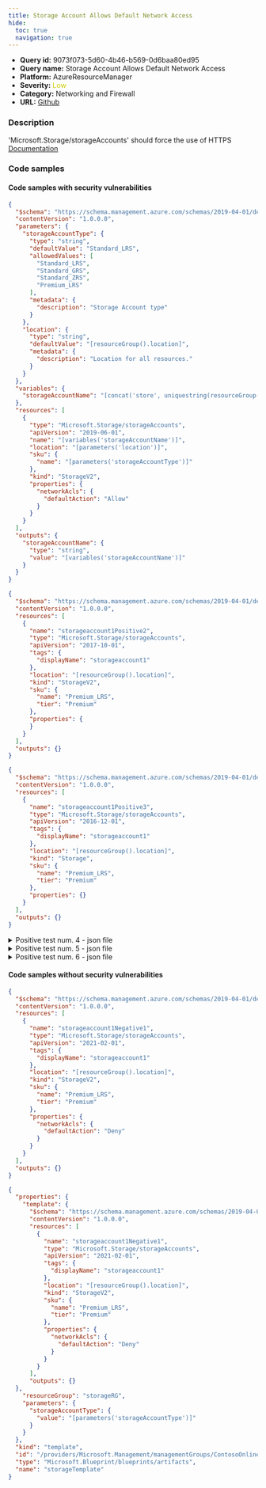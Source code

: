 ```yaml
---
title: Storage Account Allows Default Network Access
hide:
  toc: true
  navigation: true
---
```


<style>
  .highlight .hll {
    background-color: #ff171742;
  }
  .md-content {
    max-width: 1100px;
    margin: 0 auto;
  }
</style>

-   **Query id:** 9073f073-5d60-4b46-b569-0d6baa80ed95
-   **Query name:** Storage Account Allows Default Network Access
-   **Platform:** AzureResourceManager
-   **Severity:** <span style="color:#CC0">Low</span>
-   **Category:** Networking and Firewall
-   **URL:** [Github](https://github.com/Checkmarx/kics/tree/master/assets/queries/azureResourceManager/storage_account_allows_network_default_access)

### Description
'Microsoft.Storage/storageAccounts' should force the use of HTTPS<br>
[Documentation](https://docs.microsoft.com/en-us/azure/templates/microsoft.storage/storageaccounts?tabs=json#storageaccountpropertiescreateparameters-object)

### Code samples
#### Code samples with security vulnerabilities
```json title="Positive test num. 1 - json file" hl_lines="41"
{
  "$schema": "https://schema.management.azure.com/schemas/2019-04-01/deploymentTemplate.json#",
  "contentVersion": "1.0.0.0",
  "parameters": {
    "storageAccountType": {
      "type": "string",
      "defaultValue": "Standard_LRS",
      "allowedValues": [
        "Standard_LRS",
        "Standard_GRS",
        "Standard_ZRS",
        "Premium_LRS"
      ],
      "metadata": {
        "description": "Storage Account type"
      }
    },
    "location": {
      "type": "string",
      "defaultValue": "[resourceGroup().location]",
      "metadata": {
        "description": "Location for all resources."
      }
    }
  },
  "variables": {
    "storageAccountName": "[concat('store', uniquestring(resourceGroup().id))]"
  },
  "resources": [
    {
      "type": "Microsoft.Storage/storageAccounts",
      "apiVersion": "2019-06-01",
      "name": "[variables('storageAccountName')]",
      "location": "[parameters('location')]",
      "sku": {
        "name": "[parameters('storageAccountType')]"
      },
      "kind": "StorageV2",
      "properties": {
        "networkAcls": {
          "defaultAction": "Allow"
        }
      }
    }
  ],
  "outputs": {
    "storageAccountName": {
      "type": "string",
      "value": "[variables('storageAccountName')]"
    }
  }
}

```
```json title="Positive test num. 2 - json file" hl_lines="18"
{
  "$schema": "https://schema.management.azure.com/schemas/2019-04-01/deploymentTemplate.json#",
  "contentVersion": "1.0.0.0",
  "resources": [
    {
      "name": "storageaccount1Positive2",
      "type": "Microsoft.Storage/storageAccounts",
      "apiVersion": "2017-10-01",
      "tags": {
        "displayName": "storageaccount1"
      },
      "location": "[resourceGroup().location]",
      "kind": "StorageV2",
      "sku": {
        "name": "Premium_LRS",
        "tier": "Premium"
      },
      "properties": {
      }
    }
  ],
  "outputs": {}
}

```
```json title="Positive test num. 3 - json file" hl_lines="8"
{
  "$schema": "https://schema.management.azure.com/schemas/2019-04-01/deploymentTemplate.json#",
  "contentVersion": "1.0.0.0",
  "resources": [
    {
      "name": "storageaccount1Positive3",
      "type": "Microsoft.Storage/storageAccounts",
      "apiVersion": "2016-12-01",
      "tags": {
        "displayName": "storageaccount1"
      },
      "location": "[resourceGroup().location]",
      "kind": "Storage",
      "sku": {
        "name": "Premium_LRS",
        "tier": "Premium"
      },
      "properties": {}
    }
  ],
  "outputs": {}
}

```
<details><summary>Positive test num. 4 - json file</summary>

```json hl_lines="43"
{
  "properties": {
    "template": {
      "$schema": "https://schema.management.azure.com/schemas/2019-04-01/deploymentTemplate.json#",
      "contentVersion": "1.0.0.0",
      "parameters": {
        "storageAccountType": {
          "type": "string",
          "defaultValue": "Standard_LRS",
          "allowedValues": [
            "Standard_LRS",
            "Standard_GRS",
            "Standard_ZRS",
            "Premium_LRS"
          ],
          "metadata": {
            "description": "Storage Account type"
          }
        },
        "location": {
          "type": "string",
          "defaultValue": "[resourceGroup().location]",
          "metadata": {
            "description": "Location for all resources."
          }
        }
      },
      "variables": {
        "storageAccountName": "[concat('store', uniquestring(resourceGroup().id))]"
      },
      "resources": [
        {
          "type": "Microsoft.Storage/storageAccounts",
          "apiVersion": "2019-06-01",
          "name": "[variables('storageAccountName')]",
          "location": "[parameters('location')]",
          "sku": {
            "name": "[parameters('storageAccountType')]"
          },
          "kind": "StorageV2",
          "properties": {
            "networkAcls": {
              "defaultAction": "Allow"
            }
          }
        }
      ],
      "outputs": {
        "storageAccountName": {
          "type": "string",
          "value": "[variables('storageAccountName')]"
        }
      }
    },
    "resourceGroup": "storageRG",
    "parameters": {
      "storageAccountType": {
        "value": "[parameters('storageAccountType')]"
      }
    }
  },
  "kind": "template",
  "id": "/providers/Microsoft.Management/managementGroups/ContosoOnlineGroup/providers/Microsoft.Blueprint/blueprints/simpleBlueprint/artifacts/storageTemplate",
  "type": "Microsoft.Blueprint/blueprints/artifacts",
  "name": "storageTemplate"
}

```
</details>
<details><summary>Positive test num. 5 - json file</summary>

```json hl_lines="20"
{
  "properties": {
    "template": {
      "$schema": "https://schema.management.azure.com/schemas/2019-04-01/deploymentTemplate.json#",
      "contentVersion": "1.0.0.0",
      "resources": [
        {
          "name": "storageaccount1Positive2",
          "type": "Microsoft.Storage/storageAccounts",
          "apiVersion": "2017-10-01",
          "tags": {
            "displayName": "storageaccount1"
          },
          "location": "[resourceGroup().location]",
          "kind": "StorageV2",
          "sku": {
            "name": "Premium_LRS",
            "tier": "Premium"
          },
          "properties": {
          }
        }
      ],
      "outputs": {}
    },
    "resourceGroup": "storageRG",
    "parameters": {
      "storageAccountType": {
        "value": "[parameters('storageAccountType')]"
      }
    }
  },
  "kind": "template",
  "id": "/providers/Microsoft.Management/managementGroups/ContosoOnlineGroup/providers/Microsoft.Blueprint/blueprints/simpleBlueprint/artifacts/storageTemplate",
  "type": "Microsoft.Blueprint/blueprints/artifacts",
  "name": "storageTemplate"
}

```
</details>
<details><summary>Positive test num. 6 - json file</summary>

```json hl_lines="10"
{
  "properties": {
    "template": {
      "$schema": "https://schema.management.azure.com/schemas/2019-04-01/deploymentTemplate.json#",
      "contentVersion": "1.0.0.0",
      "resources": [
        {
          "name": "storageaccount1Positive3",
          "type": "Microsoft.Storage/storageAccounts",
          "apiVersion": "2016-12-01",
          "tags": {
            "displayName": "storageaccount1"
          },
          "location": "[resourceGroup().location]",
          "kind": "Storage",
          "sku": {
            "name": "Premium_LRS",
            "tier": "Premium"
          },
          "properties": {}
        }
      ],
      "outputs": {}
  },
    "resourceGroup": "storageRG",
    "parameters": {
      "storageAccountType": {
        "value": "[parameters('storageAccountType')]"
      }
    }
  },
  "kind": "template",
  "id": "/providers/Microsoft.Management/managementGroups/ContosoOnlineGroup/providers/Microsoft.Blueprint/blueprints/simpleBlueprint/artifacts/storageTemplate",
  "type": "Microsoft.Blueprint/blueprints/artifacts",
  "name": "storageTemplate"
}

```
</details>


#### Code samples without security vulnerabilities
```json title="Negative test num. 1 - json file"
{
  "$schema": "https://schema.management.azure.com/schemas/2019-04-01/deploymentTemplate.json#",
  "contentVersion": "1.0.0.0",
  "resources": [
    {
      "name": "storageaccount1Negative1",
      "type": "Microsoft.Storage/storageAccounts",
      "apiVersion": "2021-02-01",
      "tags": {
        "displayName": "storageaccount1"
      },
      "location": "[resourceGroup().location]",
      "kind": "StorageV2",
      "sku": {
        "name": "Premium_LRS",
        "tier": "Premium"
      },
      "properties": {
        "networkAcls": {
          "defaultAction": "Deny"
        }
      }
    }
  ],
  "outputs": {}
}

```
```json title="Negative test num. 2 - json file"
{
  "properties": {
    "template": {
      "$schema": "https://schema.management.azure.com/schemas/2019-04-01/deploymentTemplate.json#",
      "contentVersion": "1.0.0.0",
      "resources": [
        {
          "name": "storageaccount1Negative1",
          "type": "Microsoft.Storage/storageAccounts",
          "apiVersion": "2021-02-01",
          "tags": {
            "displayName": "storageaccount1"
          },
          "location": "[resourceGroup().location]",
          "kind": "StorageV2",
          "sku": {
            "name": "Premium_LRS",
            "tier": "Premium"
          },
          "properties": {
            "networkAcls": {
              "defaultAction": "Deny"
            }
          }
        }
      ],
      "outputs": {}
  },
    "resourceGroup": "storageRG",
    "parameters": {
      "storageAccountType": {
        "value": "[parameters('storageAccountType')]"
      }
    }
  },
  "kind": "template",
  "id": "/providers/Microsoft.Management/managementGroups/ContosoOnlineGroup/providers/Microsoft.Blueprint/blueprints/simpleBlueprint/artifacts/storageTemplate",
  "type": "Microsoft.Blueprint/blueprints/artifacts",
  "name": "storageTemplate"
}

```
